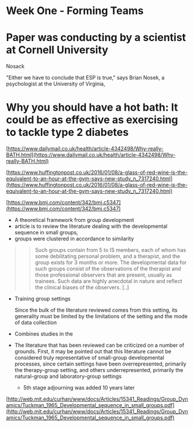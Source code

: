 # Week One - Forming Teams






# Paper was conducting by a scientist at Cornell University 

Nosack 


"Either we have to conclude that ESP is true," says Brian Nosek, a psychologist at the University of Virginia,



# Why you should have a hot bath: It could be as effective as exercising to tackle type 2 diabetes


[https://www.dailymail.co.uk/health/article-4342498/Why-really-BATH.html](https://www.dailymail.co.uk/health/article-4342498/Why-really-BATH.html)


[https://www.huffingtonpost.co.uk/2016/01/08/a-glass-of-red-wine-is-the-equivalent-to-an-hour-at-the-gym-says-new-study_n_7317240.html](https://www.huffingtonpost.co.uk/2016/01/08/a-glass-of-red-wine-is-the-equivalent-to-an-hour-at-the-gym-says-new-study_n_7317240.html)



[https://www.bmj.com/content/342/bmj.c5347](https://www.bmj.com/content/342/bmj.c5347)



- A theoretical framework from group development
- article is to review the literature dealing with the developmental sequence in small groups,
- groups were clustered in accordance to similarity

>>  Such groups contain from 5 to IS
    members, each of whom has some debilitating
    personal problem, and a therapist, and
    the group exists for 3 months or more. The
    developmental data for such groups consist
    of the observations of the therapist and
    those professional observers that are present,
    usually as trainees. Such data are highly
    anecdotal in nature and reflect the clinical
    biases of the observers. [..]

- Training group settings

    Since the bulk of the literature reviewed
    comes from this setting, its generality
    must be limited by the limitations of the
    setting and the mode of data collection

- Combines studies in the


- The literature that has been reviewed can
  be criticized on a number of grounds. First,
  it may be pointed out that this literature
  cannot be considered truly representative of
  small-group developmental processes, since
  certain settings have been overrepresented,
  primarily the therapy-group setting, and
  others underrepresented, primarily the natural-group
  and laboratory-group settings


  - 5th stage adjourning was added 10 years later


[http://web.mit.edu/curhan/www/docs/Articles/15341_Readings/Group_Dynamics/Tuckman_1965_Developmental_sequence_in_small_groups.pdf](http://web.mit.edu/curhan/www/docs/Articles/15341_Readings/Group_Dynamics/Tuckman_1965_Developmental_sequence_in_small_groups.pdf)

